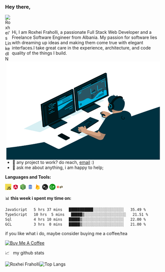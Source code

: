 ### Hey there,

<a href="https://www.linkedin.com/in/roxhei-fraholli-656576159/">
  <img align="left" alt="Roxhei's LinkedIN" width="22px" src="https://raw.githubusercontent.com/peterthehan/peterthehan/master/assets/linkedin.svg" />
</a>
</br>


<br />

Hi, I am Roxhei Fraholli, a passionate Full Stack Web Developer and a Freelance Software Engineer from Albania. My passion for software lies with dreaming up ideas and making them come true with elegant interfaces.I take great care in the experience, architecture, and code quality of the things I build.



<img align="right" alt="GIF" src="https://github.com/edyrkaj/edyrkaj/blob/main/coding.gif?raw=true" width="500" height="320" />

- 💼 any project to work? do reach, [email](mailto:roxheifraholli1@gmail.com) :)
- 💬 ask me about anything, i am happy to help;

**Languages and Tools:**

<code><img height="20" src="https://raw.githubusercontent.com/github/explore/80688e429a7d4ef2fca1e82350fe8e3517d3494d/topics/javascript/javascript.png"></code>
<code><img height="20" src="https://raw.githubusercontent.com/github/explore/80688e429a7d4ef2fca1e82350fe8e3517d3494d/topics/angular/angular.png"></code>
<code><img height="20" src="https://raw.githubusercontent.com/github/explore/80688e429a7d4ef2fca1e82350fe8e3517d3494d/topics/nodejs/nodejs.png"></code>
<code><img height="20" src="https://raw.githubusercontent.com/github/explore/80688e429a7d4ef2fca1e82350fe8e3517d3494d/topics/sql/sql.png"></code>
<code><img height="20" src="https://raw.githubusercontent.com/github/explore/80688e429a7d4ef2fca1e82350fe8e3517d3494d/topics/firebase/firebase.png"></code>
<code><img height="20" src="https://raw.githubusercontent.com/github/explore/80688e429a7d4ef2fca1e82350fe8e3517d3494d/topics/terminal/terminal.png"></code>
<code><img height="20" src="https://raw.githubusercontent.com/github/explore/80688e429a7d4ef2fca1e82350fe8e3517d3494d/topics/csharp/csharp.png"></code>
<code><img height="20" src="https://raw.githubusercontent.com/github/explore/80688e429a7d4ef2fca1e82350fe8e3517d3494d/topics/git/git.png"></code>
<!-- <code><img height="20" src="https://raw.githubusercontent.com/github/explore/80688e429a7d4ef2fca1e82350fe8e3517d3494d/topics/mysql/mysql.png"></code> -->
<!-- <code><img height="20" src="https://raw.githubusercontent.com/github/explore/80688e429a7d4ef2fca1e82350fe8e3517d3494d/topics/cpp/cpp.png"></code> -->
<!-- <code><img height="20" src="https://raw.githubusercontent.com/github/explore/5c058a388828bb5fde0bcafd4bc867b5bb3f26f3/topics/graphql/graphql.png"></code> -->

📊&nbsp;**this week i spent my time on:**

<!--START_SECTION:waka-->

```text
JavaScript   5 hrs 37 mins   ███████████░░░░░░░░░░░░░░   35.49 %
TypeScript   10 hrs  5 mins   █████▒░░░░░░░░░░░░░░░░░░░   21.51 %
Sql          4 hrs 10 mins   █████▒░░░░░░░░░░░░░░░░░░░   22.00 %
GCL          3 hrs  0 mins   █████▒░░░░░░░░░░░░░░░░░░░   21.00 %
```

<!--END_SECTION:waka-->

if you like what i do, maybe consider buying me a coffee/tea 

<a href="https://www.buymeacoffee.com/roxheifraholli" target="_blank">
  <img src="https://cdn.buymeacoffee.com/buttons/v2/default-red.png" alt="Buy Me A Coffee" width="150" >
</a>


📈 &nbsp; my github stats

<p align="center">
<img align="left" src="https://github-readme-stats.vercel.app/api?username=roxheifraholli1&count_private=true&show_icons=true&theme=swift" alt="Roxhei Fraholli" />

![Top Langs](https://github-readme-stats.vercel.app/api/top-langs/?username=roxheifraholli1)
 
